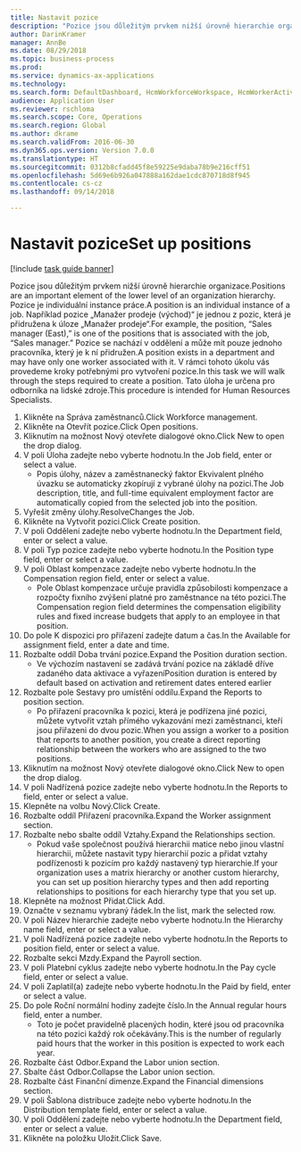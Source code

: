 ```yaml
--- 
title: Nastavit pozice
description: "Pozice jsou důležitým prvkem nižší úrovně hierarchie organizace."
author: DarinKramer
manager: AnnBe
ms.date: 08/29/2018
ms.topic: business-process
ms.prod: 
ms.service: dynamics-ax-applications
ms.technology: 
ms.search.form: DefaultDashboard, HcmWorkforceWorkspace, HcmWorkerActivityChart, HcmAllWorkersListPart, HcmPosition, HcmPositionNewPosition, HcmJobLookup, HcmPositionReportsToDialog, HcmPositionLookup, FinancialDimensionDefaultTemplatesLookup, DimensionLookup
audience: Application User
ms.reviewer: rschloma
ms.search.scope: Core, Operations
ms.search.region: Global
ms.author: dkrame
ms.search.validFrom: 2016-06-30
ms.dyn365.ops.version: Version 7.0.0
ms.translationtype: HT
ms.sourcegitcommit: 0312b8cfadd45f8e59225e9daba78b9e216cff51
ms.openlocfilehash: 5d69e6b926a047888a162dae1cdc870718d8f945
ms.contentlocale: cs-cz
ms.lasthandoff: 09/14/2018

---
```

# <a name="set-up-positions"></a><span data-ttu-id="aaa22-103">Nastavit pozice</span><span class="sxs-lookup"><span data-stu-id="aaa22-103">Set up positions</span></span>

[!include [task guide banner](../../includes/task-guide-banner.md)]

<span data-ttu-id="aaa22-104">Pozice jsou důležitým prvkem nižší úrovně hierarchie organizace.</span><span class="sxs-lookup"><span data-stu-id="aaa22-104">Positions are an important element of the lower level of an organization hierarchy.</span></span> <span data-ttu-id="aaa22-105">Pozice je individuální instance práce.</span><span class="sxs-lookup"><span data-stu-id="aaa22-105">A position is an individual instance of a job.</span></span> <span data-ttu-id="aaa22-106">Například pozice „Manažer prodeje (východ)“ je jednou z pozic, která je přidružena k úloze „Manažer prodeje“.</span><span class="sxs-lookup"><span data-stu-id="aaa22-106">For example, the position, “Sales manager (East),” is one of the positions that is associated with the job, “Sales manager.”</span></span> <span data-ttu-id="aaa22-107">Pozice se nachází v oddělení a může mít pouze jednoho pracovníka, který je k ní přidružen.</span><span class="sxs-lookup"><span data-stu-id="aaa22-107">A position exists in a department and may have only one worker associated with it.</span></span> <span data-ttu-id="aaa22-108">V rámci tohoto úkolu vás provedeme kroky potřebnými pro vytvoření pozice.</span><span class="sxs-lookup"><span data-stu-id="aaa22-108">In this task we will walk through the steps required to create a position.</span></span> <span data-ttu-id="aaa22-109">Tato úloha je určena pro odborníka na lidské zdroje.</span><span class="sxs-lookup"><span data-stu-id="aaa22-109">This procedure is intended for Human Resources Specialists.</span></span>

1. <span data-ttu-id="aaa22-110">Klikněte na Správa zaměstnanců.</span><span class="sxs-lookup"><span data-stu-id="aaa22-110">Click Workforce management.</span></span>
2. <span data-ttu-id="aaa22-111">Klikněte na Otevřít pozice.</span><span class="sxs-lookup"><span data-stu-id="aaa22-111">Click Open positions.</span></span>
3. <span data-ttu-id="aaa22-112">Kliknutím na možnost Nový otevřete dialogové okno.</span><span class="sxs-lookup"><span data-stu-id="aaa22-112">Click New to open the drop dialog.</span></span>
4. <span data-ttu-id="aaa22-113">V poli Úloha zadejte nebo vyberte hodnotu.</span><span class="sxs-lookup"><span data-stu-id="aaa22-113">In the Job field, enter or select a value.</span></span>
    * <span data-ttu-id="aaa22-114">Popis úlohy, název a zaměstnanecký faktor Ekvivalent plného úvazku se automaticky zkopírují z vybrané úlohy na pozici.</span><span class="sxs-lookup"><span data-stu-id="aaa22-114">The Job description, title, and full-time equivalent employment factor are automatically copied from the selected job into the position.</span></span>  
5. <span data-ttu-id="aaa22-115">Vyřešit změny úlohy.</span><span class="sxs-lookup"><span data-stu-id="aaa22-115">ResolveChanges the Job.</span></span>
6. <span data-ttu-id="aaa22-116">Klikněte na Vytvořit pozici.</span><span class="sxs-lookup"><span data-stu-id="aaa22-116">Click Create position.</span></span>
7. <span data-ttu-id="aaa22-117">V poli Oddělení zadejte nebo vyberte hodnotu.</span><span class="sxs-lookup"><span data-stu-id="aaa22-117">In the Department field, enter or select a value.</span></span>
8. <span data-ttu-id="aaa22-118">V poli Typ pozice zadejte nebo vyberte hodnotu.</span><span class="sxs-lookup"><span data-stu-id="aaa22-118">In the Position type field, enter or select a value.</span></span>
9. <span data-ttu-id="aaa22-119">V poli Oblast kompenzace zadejte nebo vyberte hodnotu.</span><span class="sxs-lookup"><span data-stu-id="aaa22-119">In the Compensation region field, enter or select a value.</span></span>
    * <span data-ttu-id="aaa22-120">Pole Oblast kompenzace určuje pravidla způsobilosti kompenzace a rozpočty fixního zvýšení platné pro zaměstnance na této pozici.</span><span class="sxs-lookup"><span data-stu-id="aaa22-120">The Compensation region field determines the compensation eligibility rules and fixed increase budgets that apply to an employee in that position.</span></span>  
10. <span data-ttu-id="aaa22-121">Do pole K dispozici pro přiřazení zadejte datum a čas.</span><span class="sxs-lookup"><span data-stu-id="aaa22-121">In the Available for assignment field, enter a date and time.</span></span>
11. <span data-ttu-id="aaa22-122">Rozbalte oddíl Doba trvání pozice.</span><span class="sxs-lookup"><span data-stu-id="aaa22-122">Expand the Position duration section.</span></span>
    * <span data-ttu-id="aaa22-123">Ve výchozím nastavení se zadává trvání pozice na základě dříve zadaného data aktivace a vyřazení</span><span class="sxs-lookup"><span data-stu-id="aaa22-123">Position duration is entered by default based on activation and retirement dates entered earlier</span></span>  
12. <span data-ttu-id="aaa22-124">Rozbalte pole Sestavy pro umístění oddílu.</span><span class="sxs-lookup"><span data-stu-id="aaa22-124">Expand the Reports to position section.</span></span>
    * <span data-ttu-id="aaa22-125">Po přiřazení pracovníka k pozici, která je podřízena jiné pozici, můžete vytvořit vztah přímého vykazování mezi zaměstnanci, kteří jsou přiřazeni do dvou pozic.</span><span class="sxs-lookup"><span data-stu-id="aaa22-125">When you assign a worker to a position that reports to another position, you create a direct reporting relationship between the workers who are assigned to the two positions.</span></span>  
13. <span data-ttu-id="aaa22-126">Kliknutím na možnost Nový otevřete dialogové okno.</span><span class="sxs-lookup"><span data-stu-id="aaa22-126">Click New to open the drop dialog.</span></span>
14. <span data-ttu-id="aaa22-127">V poli Nadřízená pozice zadejte nebo vyberte hodnotu.</span><span class="sxs-lookup"><span data-stu-id="aaa22-127">In the Reports to field, enter or select a value.</span></span>
15. <span data-ttu-id="aaa22-128">Klepněte na volbu Nový.</span><span class="sxs-lookup"><span data-stu-id="aaa22-128">Click Create.</span></span>
16. <span data-ttu-id="aaa22-129">Rozbalte oddíl Přiřazení pracovníka.</span><span class="sxs-lookup"><span data-stu-id="aaa22-129">Expand the Worker assignment section.</span></span>
17. <span data-ttu-id="aaa22-130">Rozbalte nebo sbalte oddíl Vztahy.</span><span class="sxs-lookup"><span data-stu-id="aaa22-130">Expand the Relationships section.</span></span>
    * <span data-ttu-id="aaa22-131">Pokud vaše společnost používá hierarchii matice nebo jinou vlastní hierarchii, můžete nastavit typy hierarchií pozic a přidat vztahy podřízenosti k pozicím pro každý nastavený typ hierarchie.</span><span class="sxs-lookup"><span data-stu-id="aaa22-131">If your organization uses a matrix hierarchy or another custom hierarchy, you can set up position hierarchy types and then add reporting relationships to positions for each hierarchy type that you set up.</span></span>  
18. <span data-ttu-id="aaa22-132">Klepněte na možnost Přidat.</span><span class="sxs-lookup"><span data-stu-id="aaa22-132">Click Add.</span></span>
19. <span data-ttu-id="aaa22-133">Označte v seznamu vybraný řádek.</span><span class="sxs-lookup"><span data-stu-id="aaa22-133">In the list, mark the selected row.</span></span>
20. <span data-ttu-id="aaa22-134">V poli Název hierarchie zadejte nebo vyberte hodnotu.</span><span class="sxs-lookup"><span data-stu-id="aaa22-134">In the Hierarchy name field, enter or select a value.</span></span>
21. <span data-ttu-id="aaa22-135">V poli Nadřízená pozice zadejte nebo vyberte hodnotu.</span><span class="sxs-lookup"><span data-stu-id="aaa22-135">In the Reports to position field, enter or select a value.</span></span>
22. <span data-ttu-id="aaa22-136">Rozbalte sekci Mzdy.</span><span class="sxs-lookup"><span data-stu-id="aaa22-136">Expand the Payroll section.</span></span>
23. <span data-ttu-id="aaa22-137">V poli Platební cyklus zadejte nebo vyberte hodnotu.</span><span class="sxs-lookup"><span data-stu-id="aaa22-137">In the Pay cycle field, enter or select a value.</span></span>
24. <span data-ttu-id="aaa22-138">V poli Zaplatil(a) zadejte nebo vyberte hodnotu.</span><span class="sxs-lookup"><span data-stu-id="aaa22-138">In the Paid by field, enter or select a value.</span></span>
25. <span data-ttu-id="aaa22-139">Do pole Roční normální hodiny zadejte číslo.</span><span class="sxs-lookup"><span data-stu-id="aaa22-139">In the Annual regular hours field, enter a number.</span></span>
    * <span data-ttu-id="aaa22-140">Toto je počet pravidelně placených hodin, které jsou od pracovníka na této pozici každý rok očekávány.</span><span class="sxs-lookup"><span data-stu-id="aaa22-140">This is the number of regularly paid hours that the worker in this position is expected to work each year.</span></span>  
26. <span data-ttu-id="aaa22-141">Rozbalte část Odbor.</span><span class="sxs-lookup"><span data-stu-id="aaa22-141">Expand the Labor union section.</span></span>
27. <span data-ttu-id="aaa22-142">Sbalte část Odbor.</span><span class="sxs-lookup"><span data-stu-id="aaa22-142">Collapse the Labor union section.</span></span>
28. <span data-ttu-id="aaa22-143">Rozbalte část Finanční dimenze.</span><span class="sxs-lookup"><span data-stu-id="aaa22-143">Expand the Financial dimensions section.</span></span>
29. <span data-ttu-id="aaa22-144">V poli Šablona distribuce zadejte nebo vyberte hodnotu.</span><span class="sxs-lookup"><span data-stu-id="aaa22-144">In the Distribution template field, enter or select a value.</span></span>
30. <span data-ttu-id="aaa22-145">V poli Oddělení zadejte nebo vyberte hodnotu.</span><span class="sxs-lookup"><span data-stu-id="aaa22-145">In the Department field, enter or select a value.</span></span>
31. <span data-ttu-id="aaa22-146">Klikněte na položku Uložit.</span><span class="sxs-lookup"><span data-stu-id="aaa22-146">Click Save.</span></span>


